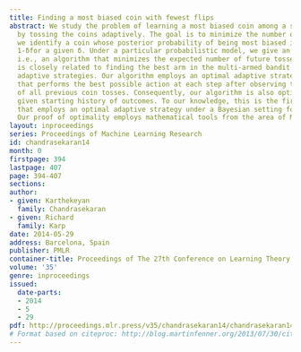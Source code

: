```yaml
---
title: Finding a most biased coin with fewest flips
abstract: We study the problem of learning a most biased coin among a set of coins
  by tossing the coins adaptively. The goal is to minimize the number of tosses until
  we identify a coin whose posterior probability of being most biased is at least
  1-δfor a given δ. Under a particular probabilistic model, we give an optimal algorithm,
  i.e., an algorithm that minimizes the expected number of future tosses. The problem
  is closely related to finding the best arm in the multi-armed bandit problem using
  adaptive strategies. Our algorithm employs an optimal adaptive strategy—a strategy
  that performs the best possible action at each step after observing the outcomes
  of all previous coin tosses. Consequently, our algorithm is also optimal for any
  given starting history of outcomes. To our knowledge, this is the first algorithm
  that employs an optimal adaptive strategy under a Bayesian setting for this problem.
  Our proof of optimality employs mathematical tools from the area of Markov games.
layout: inproceedings
series: Proceedings of Machine Learning Research
id: chandrasekaran14
month: 0
firstpage: 394
lastpage: 407
page: 394-407
sections: 
author:
- given: Karthekeyan
  family: Chandrasekaran
- given: Richard
  family: Karp
date: 2014-05-29
address: Barcelona, Spain
publisher: PMLR
container-title: Proceedings of The 27th Conference on Learning Theory
volume: '35'
genre: inproceedings
issued:
  date-parts:
  - 2014
  - 5
  - 29
pdf: http://proceedings.mlr.press/v35/chandrasekaran14/chandrasekaran14.pdf
# Format based on citeproc: http://blog.martinfenner.org/2013/07/30/citeproc-yaml-for-bibliographies/
---
```

